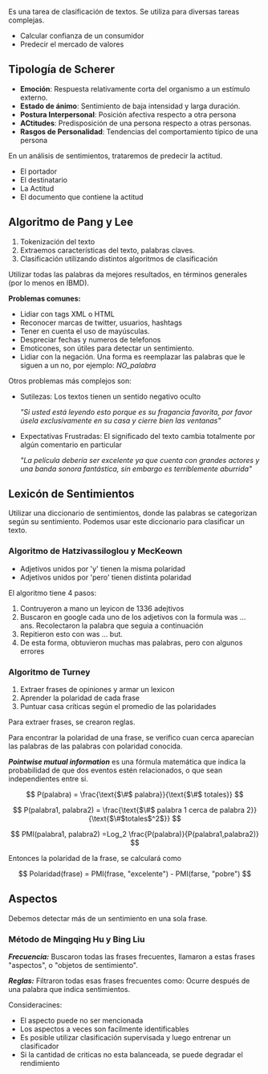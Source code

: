 Es una tarea de clasificación de textos. Se utiliza para diversas tareas complejas.

- Calcular confianza de un consumidor
- Predecir el mercado de valores

## Tipología de Scherer

- **Emoción**: Respuesta relativamente corta del organismo a un estímulo externo.
- **Estado de ánimo**: Sentimiento de baja intensidad y larga duración.
- **Postura Interpersonal**: Posición afectiva respecto a otra persona
- **ACtitudes**: Predisposición de una persona respecto a otras personas.
- **Rasgos de Personalidad**: Tendencias del comportamiento típico de una persona

En un análisis de sentimientos, trataremos de predecir la actitud.

- El portador
- El destinatario
- La Actitud
- El documento que contiene la actitud

## Algoritmo de Pang y Lee

1. Tokenización del texto
2. Extraemos características del texto, palabras claves.
3. Clasificación utilizando distintos algoritmos de clasificación

Utilizar todas las palabras da mejores resultados, en términos generales (por lo menos en IBMD).

**Problemas comunes:**

- Lidiar con tags XML o HTML
- Reconocer marcas de twitter, usuarios, hashtags
- Tener en cuenta el uso de mayúsculas.
- Despreciar fechas y numeros de telefonos
- Emoticones, son útiles para detectar un sentimiento.
- Lidiar con la negación. Una forma es reemplazar las palabras que le siguen a un no, por ejemplo: *NO_palabra*

Otros problemas más complejos son:

- Sutilezas: Los textos tienen un sentido negativo oculto

	*"Si usted está leyendo esto porque es su fragancia favorita, por favor úsela exclusivamente en su casa y cierre bien las ventanas"*

- Expectativas Frustradas: El significado del texto cambia totalmente por algún comentario en particular

	*"La película debería ser excelente ya que cuenta con grandes actores y una banda sonora fantástica, sin embargo es terriblemente aburrida"*

## Lexicón de Sentimientos

Utilizar una diccionario de sentimientos, donde las palabras se categorizan según su sentimiento. Podemos usar este diccionario para clasificar un texto.

### Algoritmo de Hatzivassiloglou y MecKeown

- Adjetivos unidos por 'y' tienen la misma polaridad
- Adjetivos unidos por 'pero' tienen distinta polaridad

El algoritmo tiene 4 pasos:

1. Contruyeron a mano un leyicon de 1336 adejtivos
2. Buscaron en google cada uno de los adjetivos con la formula was … ans. Recolectaron la palabra que seguia a continuación
3. Repitieron esto con was … but.
4. De esta forma, obtuvieron muchas mas palabras, pero con algunos errores

### Algoritmo de Turney

1. Extraer frases de opiniones y armar un lexicon
2. Aprender la polaridad de cada frase
3. Puntuar casa críticas según el promedio de las polaridades

Para extraer frases, se crearon reglas.

Para encontrar la polaridad de una frase, se verifico cuan cerca aparecían las palabras de las palabras con polaridad conocida.

***Pointwise mutual information*** es una fórmula matemática que indica la probabilidad de que dos eventos estén relacionados, o que sean independientes entre si.

$$
P(palabra) = \frac{\text{$\#$ palabra}}{\text{$\#$ totales}}
$$

$$
P(palabra1, palabra2) = \frac{\text{$\#$ palabra 1 cerca de palabra 2}}{\text{$\#$totales$^2$}}
$$

$$
PMI(palabra1, palabra2) =Log_2 \frac{P(palabra)}{P(palabra1,palabra2)}
$$

Entonces la polaridad de la frase, se calculará como

$$
Polaridad(frase) = PMI(frase, "excelente") - PMI(farse, "pobre")
$$

## Aspectos

Debemos detectar más de un sentimiento en una sola frase.

### Método de Mingqing Hu y Bing Liu

***Frecuencia:*** Buscaron todas las frases frecuentes, llamaron a estas frases "aspectos", o "objetos de sentimiento".

***Reglas:*** Filtraron todas esas frases frecuentes como: Ocurre después de una palabra que indica sentimientos.

Consideracines:

- El aspecto puede no ser mencionada
- Los aspectos a veces son facilmente identificables
- Es posible utilizar clasificación supervisada y luego entrenar un clasificador
- Si la cantidad de criticas no esta balanceada, se puede degradar el rendimiento
